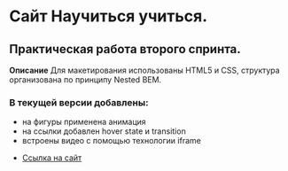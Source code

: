 #  Сайт Научиться учиться.

## Практическая работа второго спринта.

**Описание**
Для макетирования использованы HTML5 и CSS, структура организована по принципу Nested BEM.
### В текущей версии добавлены:
- на фигуры применена анимация
- на ссылки добавлен hover state и transition
- встроены видео с помощью технологии iframe

* [Ссылка на сайт](https://64f7e35c9d6a7a24bdb4f27a--superlative-cactus-b40829.netlify.app/)
